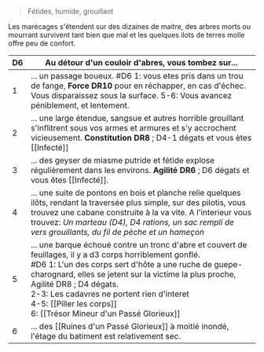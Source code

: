 > Fétides, humide, grouillant

Les marécages s'étendent sur des dizaines de maitre, des arbres morts ou mourrant survivent tant bien que mal et les quelques ilots de terres molle offre peu de confort.

| D6  | Au détour d'un couloir d'abres, vous tombez sur...                                                                                                                                                                                                                                                                                                                                |
| --- | --------------------------------------------------------------------------------------------------------------------------------------------------------------------------------------------------------------------------------------------------------------------------------------------------------------------------------------------------------------------------------- |
| 1   | ... un passage boueux. #D6 1: vous etes pris dans un trou de fange, **Force DR10** pour en réchapper, en cas d'échec. Vous disparaissez sous la surface. 5-6: Vous avancez péniblement, et lentement.                                                                                                                                                                             |
| 2   | ... une large étendue, sangsue et autres horrible grouillant s'inflitrent sous vos armes et armures et s'y accrochent vicieusement. **Constitution DR8** ; D4-1 dégats et vous ètes [[Infecté]]                                                                                                                                                                                   |
| 3   | ... des geyser de miasme putride et fétide explose régulièrement dans les environs. **Agilité DR6** ; D6 dégats et vous êtes [[Infecté]].                                                                                                                                                                                                                                         |
| 4   | ... une suite de pontons en bois et planche relie quelques ilôts, rendant la traversée plus simple, sur des pilotis, vous trouvez une cabane construite à la va vite. A l'interieur vous trouvez: *Un marteau (D4), D4 rations, un sac rempli de vers grouillants, du fil de pèche et un hameçon*                                                                                 |
| 5   | ... une barque échoué contre un tronc d'abre et couvert de feuillages, il y a d3 corps horriblement gonflé.<br>#D6 1: L'un des corps sert d'hôte a une ruche de guepe-charognard, elles se jetent sur la victime la plus proche, Agilité DR8 ; D4 dégats.<br>2-3: Les cadavres ne portent rien d'interet<br>4-5: [[Piller les corps]]<br>6: [[Trésor Mineur d'un Passé Glorieux]] |
| 6   | ... des [[Ruines d'un Passé Glorieux]] à moitié inondé, l'étage du batiment est relativement sec.                                                                                                                                                                                                                                                                                 |

